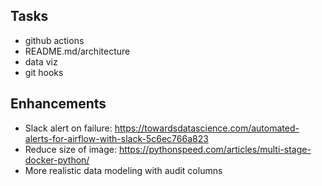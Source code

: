 ## Tasks
- github actions
- README.md/architecture
- data viz
- git hooks

## Enhancements
- Slack alert on failure: https://towardsdatascience.com/automated-alerts-for-airflow-with-slack-5c6ec766a823
- Reduce size of image: https://pythonspeed.com/articles/multi-stage-docker-python/
- More realistic data modeling with audit columns